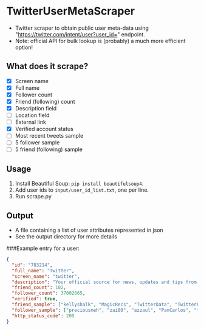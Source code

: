 # TwitterUserMetaScraper
- Twitter scraper to obtain public user meta-data using "https://twitter.com/intent/user?user_id=" endpoint.
- Note: official API for bulk lookup is (probably) a much more efficient option!

## What does it scrape?
- [X] Screen name
- [X] Full name
- [X] Follower count
- [X] Friend (following) count
- [X] Description field 
- [ ] Location field
- [ ] External link
- [X] Verified account status
- [ ] Most recent tweets sample
- [ ] 5 follower sample
- [ ] 5 friend (following) sample

## Usage
1. Install Beautiful Soup: `pip install beautifulsoup4`.
2. Add user ids to `input/user_id_list.txt`, one per line.
3. Run scrape.py

## Output
- A file containing a list of user attributes represented in json
- See the output directory for more details

###Example entry for a user:
```json
{
  "id": "783214", 
  "full_name": "Twitter", 
  "screen_name": "twitter",
  "description": "Your official source for news, updates and tips from Twitter, Inc.", 
  "friend_count": 102, 
  "follower_count": 37002665, 
  "verified": true,
  "friend_sample": ["kellyshalk", "MagicRecs", "TwitterData", "TwitterFashion", "TwitterMovies"],
  "follower_sample": ["preciousmeh", "zai00", "azzaul", "PanCarlos", "tafr"],
  "http_status_code": 200
}
```
